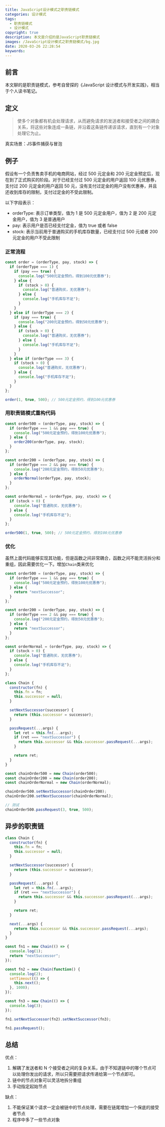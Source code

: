 ```yaml
---
title: JavaScript设计模式之职责链模式
categories: 设计模式
tags:
  - 职责链模式
  - 设计模式
copyright: true
description: 本文是介绍的是JavaScript职责链模式
images: /JavaScript设计模式之职责链模式/bg.jpg
date: 2020-03-26 22:28:54
keywords:
---
```



## 前言

本文聊的是职责链模式，参考自曾探的《JavaScript 设计模式与开发实践》，相当于个人读书笔记。

## 定义

> 使多个对象都有机会处理请求，从而避免请求的发送者和接受者之间的耦合关系，将这些对象连成一条链，并沿着这条链传递该请求，直到有一个对象处理它为止。

真实场景：JS事件捕获与冒泡

## 例子

假设有一个负责售卖手机的电商网站，经过 500 元定金和 200 元定金预定后，现在到了正式购买的阶段。对于已经支付过 500 元定金的用户返回 100 元优惠券，支付过 200 元定金的用户返回 50 元，没有支付过定金的用户没有优惠券，并且还收到库存的限制，支付过定金的不受此限制。

以下字段表示：

- orderType: 表示订单类型，值为 1 是 500 元定金用户，值为 2 是 200 元定金用户，值为 3 是普通用户
- pay: 表示用户是否已经支付定金，值为 true 或者 false
- stock: 表示当前用于普通购买的手机库存数量，已经支付过 500 元或者 200 元定金的用户不受此限制

### 正常流程

```js js
const order = (orderType, pay, stock) => {
  if (orderType === 1) {
    if (pay === true) {
      console.log("500元定金预约，得到100元优惠券");
    } else {
      if (stock > 0) {
        console.log("普通购买，无优惠券");
      } else {
        console.log("手机库存不足");
      }
    }
  } else if (orderType === 2) {
    if (pay === true) {
      console.log("200元定金预约，得到50元优惠券");
    } else {
      if (stock > 0) {
        console.log("普通购买，无优惠券");
      } else {
        console.log("手机库存不足");
      }
    }
  } else if (orderType === 3) {
    if (stock > 0) {
      console.log("普通购买，无优惠券");
    } else {
      console.log("手机库存不足");
    }
  }
};

order(1, true, 500); // 500元定金预约，得到100元优惠券
```

### 用职责链模式重构代码

```js js
const order500 = (orderType, pay, stock) => {
  if (orderType === 1 && pay === true) {
    console.log("500元定金预约，得到100元优惠券");
  } else {
    order200(orderType, pay, stock);
  }
};

const order200 = (orderType, pay, stock) => {
  if (orderType === 2 && pay === true) {
    console.log("200元定金预约，得到50元优惠券");
  } else {
    orderNormal(orderType, pay, stock);
  }
};

const orderNormal = (orderType, pay, stock) => {
  if (stock > 0) {
    console.log("普通购买，无优惠券");
  } else {
    console.log("手机库存不足");
  }
};

order500(1, true, 500); // 500元定金预约，得到100元优惠券
```

### 优化

虽然上面代码能够实现其功能，但是函数之间非常耦合，函数之间不能灵活拆分和重组，因此需要优化一下。增加`Chain`类来优化

```js js
const order500 = (orderType, pay, stock) => {
  if (orderType === 1 && pay === true) {
    console.log("500元定金预约，得到100元优惠券");
  } else {
    return "nextSuccessor";
  }
};

const order200 = (orderType, pay, stock) => {
  if (orderType === 2 && pay === true) {
    console.log("200元定金预约，得到50元优惠券");
  } else {
    return "nextSuccessor";
  }
};

const orderNormal = (orderType, pay, stock) => {
  if (stock > 0) {
    console.log("普通购买，无优惠券");
  } else {
    console.log("手机库存不足");
  }
};

class Chain {
  constructor(fn) {
    this.fn = fn;
    this.successor = null;
  }

  setNextSuccessor(successor) {
    return (this.successor = successor);
  }

  passRequest(...args) {
    let ret = this.fn(...args);
    if (ret === "nextSuccessor") {
      return this.successor && this.successor.passRequest(...args);
    }

    return ret;
  }
}

const chainOrder500 = new Chain(order500);
const chainOrder200 = new Chain(order200);
const chainOrderNormal = new Chain(orderNormal);

chainOrder500.setNextSuccessor(chainOrder200);
chainOrder200.setNextSuccessor(chainOrderNormal);

// 测试
chainOrder500.passRequest(3, true, 500);
```

## 异步的职责链

```js js
class Chain {
  constructor(fn) {
    this.fn = fn;
    this.successor = null;
  }

  setNextSuccessor(successor) {
    return (this.successor = successor);
  }

  passRequest(...args) {
    let ret = this.fn(...args);
    if (ret === "nextSuccessor") {
      return this.successor && this.successor.passRequest(...args);
    }

    return ret;
  }

  next(...args) {
    return this.successor && this.successor.passRequest(...args);
  }
}

const fn1 = new Chain(() => {
  console.log(1);
  return "nextSuccessor";
});

const fn2 = new Chain(function() {
  console.log(2);
  setTimeout(() => {
    this.next();
  }, 1000);
});

const fn3 = new Chain(() => {
  console.log(3);
});

fn1.setNextSuccessor(fn2).setNextSuccessor(fn3);

fn1.passRequest();
```

## 总结

优点：

1. 解耦了发送者和 N 个接受者之间的复杂关系，由于不知道链中的哪个节点可以处理你发出的请求，所以只需要把请求传递给第一个节点即可。
2. 链中的节点对象可以灵活地拆分重组
3. 手动指定起始节点

缺点：

1. 不能保证某个请求一定会被链中的节点处理，需要在链尾增加一个保底的接受者节点
2. 程序中多了一些节点对象
